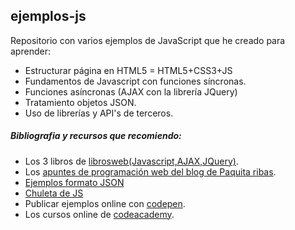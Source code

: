 ## ejemplos-js

Repositorio con varios ejemplos de JavaScript que he creado para aprender:
- Estructurar página en HTML5 = HTML5+CSS3+JS
- Fundamentos de Javascript con funciones síncronas.
- Funciones asíncronas (AJAX con la librería JQuery)
- Tratamiento objetos JSON.
- Uso de librerías y API's de terceros.

##### Bibliografia y recursos que recomiendo:
* Los 3 libros de [librosweb(Javascript,AJAX,JQuery)](http://librosweb.es/).
* Los [apuntes de programación web del blog de Paquita ribas](http://racovermell.com/).
* [Ejemplos formato JSON](https://javascriptweblog.wordpress.com/2010/11/29/json-and-jsonp/)
* [Chuleta de JS](http://www.emezeta.com/articulos/javascript-cheatsheet-chuleta-js)
* Publicar ejemplos online con [codepen](http://codepen.io/).
* Los cursos online de [codeacademy](http://www.codecademy.com/).
